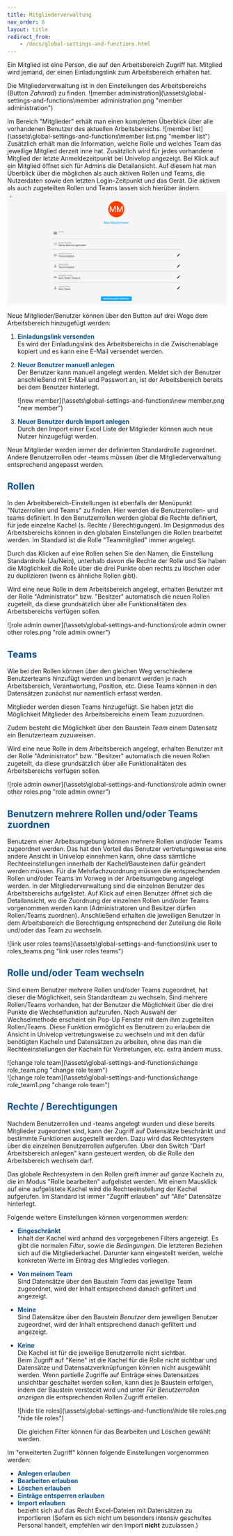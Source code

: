 ```yaml
---
title: Mitgliederverwaltung
nav_order: 8
layout: title
redirect_from:
    - /docs/global-settings-and-functions.html
---
```


Ein Mitglied ist eine Person, die auf den Arbeitsbereich Zugriff hat.
Mitglied wird jemand, der einen Einladungslink zum Arbeitsbereich erhalten hat.

Die Mitgliederverwaltung ist in den Einstellungen des
Arbeitsbereichs
(Button _Zahnrad_) zu finden.
![member administration](\assets\global-settings-and-functions\member administration.png "member administration")

Im Bereich "Mitglieder" erhält man einen kompletten Überblick über alle vorhandenen Benutzer des aktuellen Arbeitsbereichs.
![member list](\assets\global-settings-and-functions\member list.png "member list")
Zusätzlich erhält man die Information, welche Rolle und welches Team das jeweilige Mitglied derzeit inne hat. Zusätzlich wird für jedes vorhandene Mitglied der letzte Anmeldezeitpunkt bei Univelop angezeigt.
Bei Klick auf ein Mitglied öffnet sich für Admins die Detailansicht. Auf diesem hat man Überblick über die möglichen als auch aktiven Rollen und Teams, die Nutzerdaten sowie den letzten Login-Zeitpunkt und das Gerät. Die aktiven als auch zugeteilten Rollen und Teams lassen sich hierüber ändern.
![members](\assets\global-settings-and-functions\members.png 'members')

Neue Mitglieder/Benutzer können über den Button auf drei Wege dem Arbeitsbereich hinzugefügt werden:

1. <span style="color:#0b5394">**Einladungslink versenden**</span>  
   Es wird der Einladungslink des Arbeitsbereichs in die Zwischenablage kopiert und es kann
   eine E-Mail versendet werden.

2. <span style="color:#0b5394">**Neuer Benutzer manuell anlegen**</span>  
   Der Benutzer kann manuell angelegt werden. Meldet sich der Benutzer anschließend mit E-Mail
   und Passwort an, ist der Arbeitsbereich bereits bei dem Benutzer hinterlegt.

    ![new member](\assets\global-settings-and-functions\new member.png "new member")

3. <span style="color:#0b5394">**Neuer Benutzer durch Import anlegen**</span>  
   Durch den Import einer Excel Liste der Mitglieder können auch neue Nutzer hinzugefügt werden.

Neue Mitglieder werden immer der definierten Standardrolle zugeordnet. Andere Benutzerrollen
oder -teams müssen über die Mitgliederverwaltung entsprechend angepasst werden.

## <span style="color:#0b5394">Rollen</span>

In den Arbeitsbereich-Einstellungen ist ebenfalls der Menüpunkt "Nutzerrollen und Teams" zu
finden. Hier werden die Benutzerrollen- und teams definiert. In den Benutzerrollen werden
global die Rechte definiert, für jede einzelne Kachel
(s. Rechte / Berechtigungen). Im Designmodus des Arbeitsbereichs
können in den globalen Einstellungen die Rollen bearbeitet werden. Im Standard
ist die Rolle "Teammitglied" immer angelegt.

Durch das Klicken auf eine Rollen sehen Sie den Namen, die Einstellung Standardrolle (Ja/Nein),
unterhalb davon die Rechte der Rolle und Sie haben die Möglichkeit die Rolle über die drei Punkte
oben rechts zu löschen oder zu duplizieren (wenn es ähnliche Rollen gibt).

Wird eine neue Rolle in dem Arbeitsbereich angelegt, erhalten Benutzer mit der Rolle "Administrator" bzw.
"Besitzer" automatisch die neuen Rollen zugeteilt, da diese grundsätzlich über alle Funktionalitäten
des Arbeitsbereichs verfügen sollen.

![role admin owner](\assets\global-settings-and-functions\role admin owner other roles.png "role admin owner")

## <span style="color:#0b5394">Teams</span>

Wie bei den Rollen können über den gleichen Weg verschiedene Benutzerteams hinzufügt werden und benannt
werden je nach
Arbeitsbereich,
Verantwortung, Position, etc. Diese Teams können in den Datensätzen zunächst nur namentlich erfasst werden.

Mitglieder werden diesen Teams hinzugefügt. Sie haben jetzt die Möglichkeit Mitglieder des Arbeitsbereichs
einem Team zuzuordnen.

Zudem besteht die Möglichkeit über den
Baustein _Team_
einem Datensatz ein Benutzerteam zuzuweisen.

Wird eine neue Rolle in dem Arbeitsbereich angelegt, erhalten Benutzer mit der Rolle "Administrator" bzw.
"Besitzer" automatisch die neuen Rollen zugeteilt, da diese grundsätzlich über alle Funktionalitäten
des Arbeitsbereichs verfügen sollen.

![role admin owner](\assets\global-settings-and-functions\role admin owner other roles.png "role admin owner")

## <span style="color:#0b5394">Benutzern mehrere Rollen und/oder Teams zuordnen</span>

Benutzern einer Arbeitsumgebung können mehrere Rollen und/oder Teams zugeordnet werden. Das hat den Vorteil
das Benutzer vertretungsweise eine andere Ansicht in Univelop einnehmen kann, ohne dass sämtliche
Rechteeinstellungen innerhalb der Kachel/Bausteinen dafür geändert werden müssen.
Für die Mehrfachzuordnung müssen die entsprechenden Rollen und/oder Teams im Vorweg in der Arbeitsumgebung
angelegt werden. In der Mitgliederverwaltung sind die einzelnen Benutzer des Arbeitsbereichs aufgelistet.
Auf Klick auf einen Benutzer öffnet sich die Detailansicht, wo die Zuordnung der einzelnen Rollen und/oder
Teams vorgenommen werden kann (Administratoren und Besitzer dürfen Rollen/Teams zuordnen). Anschließend
erhalten die jeweiligen Benutzer in dem Arbeitsbereich die Berechtigung entsprechend der Zuteilung die
Rolle und/oder das Team zu wechseln.

![link user roles teams](\assets\global-settings-and-functions\link user to roles_teams.png "link user roles teams")

## <span style="color:#0b5394">Rolle und/oder Team wechseln</span>

Sind einem Benutzer mehrere Rollen und/oder Teams zugeordnet, hat dieser die Möglichkeit, sein Standardteam zu wechseln.
Sind mehrere Rollen/Teams vorhanden, hat der Benutzer die Möglichkeit über die drei Punkte die Wechselfunktion aufzurufen.
Nach Auswahl der Wechselmethode erscheint ein Pop-Up Fenster mit dem ihm zugeteilten Rollen/Teams. Diese Funktion ermöglicht
es Benutzern zu erlauben die Ansicht in Univelop vertretungsweise zu wechseln und mit den dafür benötigten Kacheln und
Datensätzen zu arbeiten, ohne das man die Rechteeinstellungen der Kacheln für Vertretungen, etc. extra ändern muss.

![change role team](\assets\global-settings-and-functions\change role_team.png "change role team")  
![change role team](\assets\global-settings-and-functions\change role_team1.png "change role team")

## <span style="color:#0b5394">Rechte / Berechtigungen</span>

Nachdem Benutzerrollen und -teams angelegt wurden und diese bereits Mitglieder zugeordnet sind, kann
der Zugriff auf Datensätze beschränkt und bestimmte Funktionen ausgestellt werden. Dazu wird das Rechtesystem
über die einzelnen Benutzerrollen aufgerufen. Über den Switch "Darf Arbeitsbereich anlegen" kann gesteuert
werden, ob die Rolle den Arbeitsbereich wechseln darf.

Das globale Rechtesystem in den Rollen greift immer auf ganze Kacheln zu, die im Modus "Rolle bearbeiten"
aufgelistet werden. Mit einem Mausklick auf eine aufgelistete Kachel wird die Rechteeinstellung der Kachel
aufgerufen. Im Standard ist immer "Zugriff erlauben" auf "Alle" Datensätze hinterlegt.

Folgende weitere Einstellungen können vorgenommen werden:

-   <span style="color:#0b5394">**Eingeschränkt**</span>  
    Inhalt der Kachel
    wird anhand des vorgegebenen Filters angezeigt.
    Es gibt die normalen _Filter_, sowie die _Bedingungen_.
    Die letzteren Beziehen sich auf die Mitgliederkachel.
    Darunter kann eingestellt werden, welche konkreten Werte im Eintrag des Mitgliedes vorliegen.
-   <span style="color:#0b5394">**Von meinem Team**</span>  
    Sind Datensätze über den Baustein _Team_
    das jeweilige Team zugeordnet, wird der Inhalt entsprechend danach gefiltert und angezeigt.
-   <span style="color:#0b5394">**Meine**</span>  
    Sind Datensätze über den Baustein _Benutzer_ dem jeweiligen
    Benutzer zugeordnet, wird der Inhalt entsprechend danach gefiltert und angezeigt.
-   <span style="color:#0b5394">**Keine**</span>  
    Die Kachel ist für die jeweilige Benutzerrolle nicht sichtbar.  
    Beim Zugriff auf "Keine" ist die Kachel
    für die Rolle nicht sichtbar und Datensätze und Datensatzverknüpfungen
    können nicht ausgewählt werden. Wenn partielle Zugriffe auf Einträge eines Datensatzes unsichtbar
    geschaltet werden sollen, kann dies je Baustein erfolgen, indem der Baustein versteckt wird und unter
    _Für Benutzerrollen anzeigen_ die entsprechenden Rollen Zugriff erteilen.

    ![hide tile roles](\assets\global-settings-and-functions\hide tile roles.png "hide tile roles")

    Die gleichen Filter können für das Bearbeiten und Löschen gewählt werden.

Im "erweiterten Zugriff" können folgende Einstellungen vorgenommen werden:

-   <span style="color:#0b5394">**Anlegen erlauben**</span>
-   <span style="color:#0b5394">**Bearbeiten erlauben**</span>
-   <span style="color:#0b5394">**Löschen erlauben**</span>
-   <span style="color:#0b5394">**Einträge entsperren erlauben**</span>
-   <span style="color:#0b5394">**Import erlauben**</span>  
     bezieht sich auf das Recht Excel-Dateien mit Datensätzen zu importieren
    (Sofern es sich nicht um besonders intensiv geschultes Personal handelt, empfehlen wir den Import **nicht** zuzulassen.)
